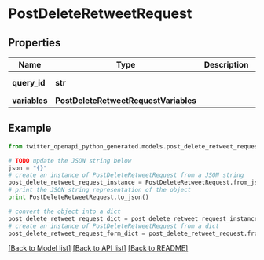 # PostDeleteRetweetRequest


## Properties
Name | Type | Description | Notes
------------ | ------------- | ------------- | -------------
**query_id** | **str** |  | [default to 'iQtK4dl5hBmXewYZuEOKVw']
**variables** | [**PostDeleteRetweetRequestVariables**](PostDeleteRetweetRequestVariables.md) |  | 

## Example

```python
from twitter_openapi_python_generated.models.post_delete_retweet_request import PostDeleteRetweetRequest

# TODO update the JSON string below
json = "{}"
# create an instance of PostDeleteRetweetRequest from a JSON string
post_delete_retweet_request_instance = PostDeleteRetweetRequest.from_json(json)
# print the JSON string representation of the object
print PostDeleteRetweetRequest.to_json()

# convert the object into a dict
post_delete_retweet_request_dict = post_delete_retweet_request_instance.to_dict()
# create an instance of PostDeleteRetweetRequest from a dict
post_delete_retweet_request_form_dict = post_delete_retweet_request.from_dict(post_delete_retweet_request_dict)
```
[[Back to Model list]](../README.md#documentation-for-models) [[Back to API list]](../README.md#documentation-for-api-endpoints) [[Back to README]](../README.md)


